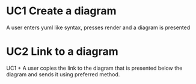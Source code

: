 # UC1 Create a diagram
A user enters yuml like syntax, presses render and a diagram is presented

# UC2 Link to a diagram
UC1 + A user copies the link to the diagram that is presented below the diagram
and sends it using preferred method.
